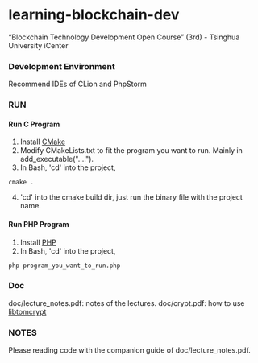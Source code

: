 # learning-blockchain-dev
“Blockchain Technology Development Open Course” (3rd) - Tsinghua University iCenter 

### Development Environment
Recommend IDEs of CLion and PhpStorm

### RUN
#### Run C Program
1. Install [CMake](https://cmake.org/download/)
2. Modify CMakeLists.txt to fit the program you want to run. Mainly in add_executable("...."). 
3. In Bash, 'cd' into the project,
```
cmake .
```
4. 'cd' into the cmake build dir, just run the binary file with the project name.
#### Run PHP Program
1. Install [PHP](http://php.net/downloads.php)
2. In Bash, 'cd' into the project,
```
php program_you_want_to_run.php
```

### Doc
doc/lecture_notes.pdf: notes of the lectures. 
doc/crypt.pdf: how to use [libtomcrypt](https://github.com/libtom/libtomcrypt)

### NOTES
Please reading code with the companion guide of doc/lecture_notes.pdf.
